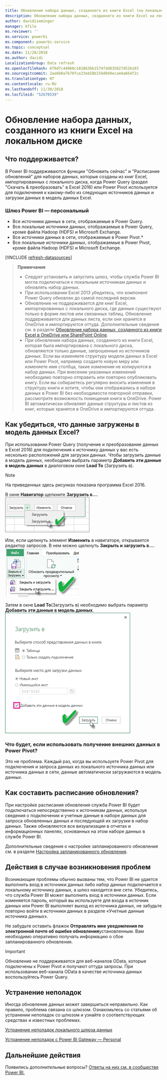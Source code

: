 ```yaml
---
title: Обновление набора данных, созданного из книги Excel (на локальном диске)
description: Обновление набора данных, созданного из книги Excel на локальном диске
author: davidiseminger
manager: kfile
ms.reviewer: ''
ms.service: powerbi
ms.component: powerbi-service
ms.topic: conceptual
ms.date: 11/28/2018
ms.author: davidi
LocalizationGroup: Data refresh
ms.openlocfilehash: 6f0d7c44060c1818636b1574fdd835627d52b103
ms.sourcegitcommit: 2ae660a7b70fce23eb58b159d049eca44a664f2c
ms.translationtype: HT
ms.contentlocale: ru-RU
ms.lasthandoff: 11/30/2018
ms.locfileid: "52670539"
---
```

# <a name="refresh-a-dataset-created-from-an-excel-workbook-on-a-local-drive"></a>Обновление набора данных, созданного из книги Excel на локальном диске
## <a name="whats-supported"></a>Что поддерживается?
В Power BI поддерживаются функции "Обновить сейчас" и "Расписание обновлений" для наборов данных, которые созданы из книг Excel, импортированных с локального диска, когда Power Query (раздел "Скачать & преобразовать" в Excel 2016) или Power Pivot используется для подключения к какому-либо из следующих источников данных и загрузки данных в модель данных Excel.  

### <a name="power-bi-gateway---personal"></a>Шлюз Power BI — персональный
* Все источники данных в сети, отображаемые в Power Query.
* Все локальные источники данных, отображаемые в Power Query, кроме файла Hadoop (HDFS) и Microsoft Exchange.
* Все источники данных в сети, отображаемые в Power Pivot.\*
* Все локальные источники данных, отображаемые в Power Pivot, кроме файла Hadoop (HDFS) и Microsoft Exchange.

<!-- Refresh Data sources-->
[!INCLUDE [refresh-datasources](./includes/refresh-datasources.md)]

> **Примечания**  
> 
> * Следует установить и запустить шлюз, чтобы служба Power BI могла подключаться к локальным источникам данных и обновлять набор данных.
> * При использовании Excel 2013 убедитесь, что компонент Power Query обновлен до самой последней версии.
> * Обновление не поддерживается для книг Excel, импортированных с локального диска, где данные существуют только в форме листов или связанных таблиц. Обновление поддерживается для данных листа, если они хранятся в OneDrive и импортируются оттуда. Дополнительные сведения см. в разделе [Обновление набора данных, созданного из книги Excel в OneDrive или SharePoint Online](refresh-excel-file-onedrive.md).
> * При обновлении набора данных, созданного из книги Excel, которая была импортирована с локального диска, обновляются только данные, запрошенные из источников данных. Если вы изменяете структуру модели данных в Excel или Power Pivot, например создаете новую меру или изменяете имя столбца, такие изменения не копируются в набор данных. При внесении указанных изменений необходимо повторно отправить или повторно опубликовать книгу. Если вы собираетесь регулярно вносить изменения в структуру книги и хотите, чтобы они отображались в наборе данных в Power BI без необходимости повторной отправки, рассмотрите возможность помещения книги в OneDrive. Power BI автоматически обновляет данные структуры и листов из книг, которые хранятся в OneDrive и импортируются оттуда.
> 
> 

## <a name="how-do-i-make-sure-data-is-loaded-to-the-excel-data-model"></a>Как убедиться, что данные загружены в модель данных Excel?
При использовании Power Query (получение и преобразование данных в Excel 2016) для подключения к источнику данных у вас есть несколько расположений для загрузки данных. Чтобы загрузить данные в модель данных, необходимо выбрать параметр **Добавить эти данные в модель данных** в диалоговом окне **Load To** (Загрузить в).

> [!NOTE]
> На приведенных здесь рисунках показана программа Excel 2016.
> 
> 

В окне **Навигатор** щелкните **Загрузить в…**.  
    ![](media/refresh-excel-file-local-drive/refresh_loadtodm_1.png)

Или, если щелкнуть элемент **Изменить** в навигаторе, открывается редактор запросов. В нем можно щелкнуть **Закрыть и загрузить в…**.  
    ![](media/refresh-excel-file-local-drive/refresh_loadtodm_2.png)

Затем в окне **Load To**(Загрузить в) необходимо выбрать параметр **Добавить эти данные в модель данных**.  
    ![](media/refresh-excel-file-local-drive/refresh_loadtodm_3.png)

### <a name="what-if-i-use-get-external-data-in-power-pivot"></a>Что будет, если использовать получение внешних данных в Power Pivot?
Это не проблема. Каждый раз, когда вы используете Power Pivot для подключения и запроса данных из локального источника данных или источника данных в сети, данные автоматически загружаются в модель данных.

## <a name="how-do-i-schedule-refresh"></a>Как составить расписание обновления?
При настройке расписания обновления служба Power BI будет подключаться непосредственно к источникам данных, используя сведения о подключении и учетные данные в наборе данных для запроса обновленных данных и последующей их загрузки в набор данных. Также обновляются все визуализации в отчетах и информационных панелях, основанных на этом наборе данных в службе Power BI.

Дополнительные сведения о настройке запланированного обновления см. в разделе [Настройка запланированного обновления](refresh-scheduled-refresh.md).

## <a name="when-things-go-wrong"></a>Действия в случае возникновения проблем
Возникающие проблемы обычно вызваны тем, что Power BI не удается выполнить вход в источники данных либо набор данных подключается к локальному источнику данных, а шлюз находится вне сети. Убедитесь, что служба Power BI может выполнить вход в источники данных. Если изменяется пароль, который вы используете для входа в источник данных или Power BI выполняет выход из источника данных, не забудьте повторно войти в источники данных в разделе «Учетные данные источника данных».

Не забудьте оставить флажок **Отправлять мне уведомления по электронной почте об ошибке обновления**установленным. Вам необходимо оперативно получать информацию о сбое запланированного обновления.

>[!IMPORTANT]
>Обновление не поддерживается для веб-каналов OData, которые подключены к Power Pivot и получают оттуда запросы. При использовании веб-канала OData в качестве источника данных воспользуйтесь Power Query.

## <a name="troubleshooting"></a>Устранение неполадок
Иногда обновление данных может завершиться неправильно. Как правило, проблема связана со шлюзом. Ознакомьтесь со статьями об устранении неполадок со шлюзом и узнайте о соответствующих средствах и известных проблемах.

[Устранение неполадок локального шлюза данных](service-gateway-onprem-tshoot.md)

[Устранение неполадок с Power BI Gateway — Personal](service-admin-troubleshooting-power-bi-personal-gateway.md)

## <a name="next-steps"></a>Дальнейшие действия
Появились дополнительные вопросы? [Ответы на них см. в сообществе Power BI.](http://community.powerbi.com/)


